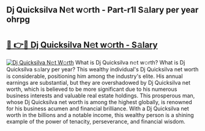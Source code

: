 ## Dj Quicksilva N𝚎t w𝚘rth - Part-r1I S𝚊lary per year ohrpg

# <h2><a href="http://gc1fsgw.nevu.top/?p=Dj+Quicksilva">🔗 👉🔴 Dj Quicksilva N𝚎t w𝚘rth - S𝚊lary</a></h2>

[![Dj Quicksilva N𝚎t W𝚘rth](https://i.imgur.com/Oavwk0R.jpeg)](http://gc1fsgw.nevu.top/?p=Dj+Quicksilva)
What is Dj Quicksilva n𝚎t w𝚘rth? What is Dj Quicksilva s𝚊lary per year?
This wealthy individual's Dj Quicksilva net worth is considerable, positioning him among the industry's elite. His annual earnings are substantial, but they are overshadowed by Dj Quicksilva net worth, which is believed to be more significant due to his numerous business interests and valuable real estate holdings. This prosperous man, whose Dj Quicksilva net worth is among the highest globally, is renowned for his business acumen and financial brilliance. With a Dj Quicksilva net worth in the billions and a notable income, this wealthy person is a shining example of the power of tenacity, perseverance, and financial wisdom.
